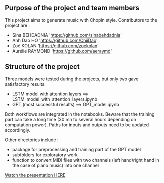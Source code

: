 ## Purpose of the project and team members 
This project aims to generate music with Chopin style. 
Contributors to the project are :
* Sina BEHDADNIA 'https://github.com/sinabehdadnia'
* Anh Dao HO 'https://github.com/ChiiDao'
* Zoé KOLAN 'https://github.com/zoekolan'
* Aurélie RAYMOND 'https://github.com/aeraymd'

## Structure of the project 
Three models were tested during the projects, but only two gave satisfactory results.
* LSTM model with attention layers ==> LSTM_model_with_attention_layers.ipynb
* GPT (most successful results) ==> GPT_model.ipynb

Both workflows are integrated in the notebooks. 
Beware that the training part can take a long time (30 mn to several hours depending on computation power). 
Paths for inputs and outputs need to be updated accordingly. 

Other directories include : 
* package for preprocessing and training part of the GPT model
* subfolders for exploratory work
* function to convert MIDI files with two channels (left hand/right hand in the case of piano music) into one channel 

[Watch the presentation HERE](https://www.youtube.com/watch?v=3Pepuk1x-Jw)
